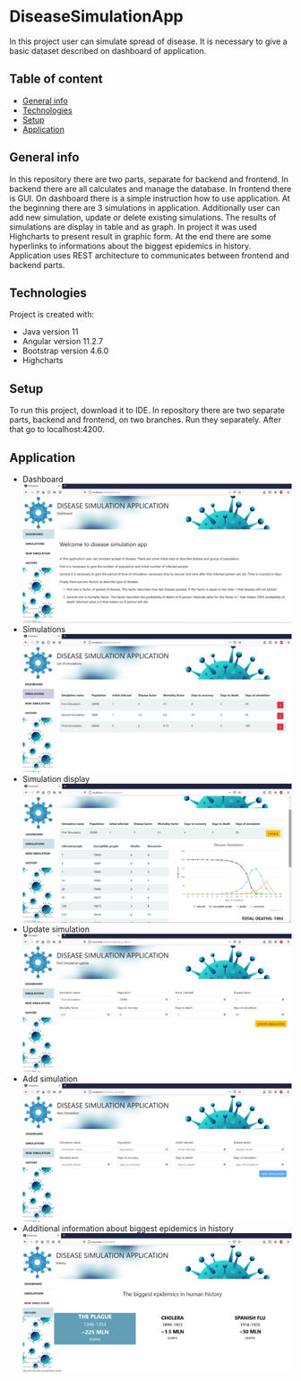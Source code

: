 # DiseaseSimulationApp

In this project user can simulate spread of disease. It is necessary to give a basic dataset described on dashboard of application.

## Table of content
* [General info](#general-info)
* [Technologies](#technologies)
* [Setup](#setup)
* [Application](#application)

## General info
In this repository there are two parts, separate for backend and frontend. In backend there are all calculates and manage the database. In frontend there is GUI.
On dashboard there is a simple instruction how to use application. At the beginning there are 3 simulations in application. Additionally user can add new simulation, update
or delete existing simulations. The results of simulations are display in table and as graph. In project it was used Highcharts to present result in graphic form. At the end
there are some hyperlinks to informations about the biggest epidemics in history. Application uses REST architecture to communicates between frontend and backend parts.

## Technologies
Project is created with:
* Java version 11
* Angular version 11.2.7
* Bootstrap version 4.6.0
* Highcharts

## Setup
To run this project, download it to IDE. In repository there are two separate parts, backend and frontend, on two branches. Run they separately. After that go to localhost:4200.

## Application
* Dashboard
![Dashboard](./screens/img-1.png)
* Simulations
![Simulations](./screens/img-2.png)
* Simulation display
![Simulation](./screens/img-3.png)
* Update simulation
![Update](./screens/img-4.png)
* Add simulation
![Add0](./screens/img-5.png)
* Additional information about biggest epidemics in history
![Info](./screens/img-6.png)
